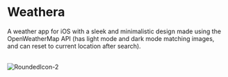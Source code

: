 # Weathera
A weather app for iOS with a sleek and minimalistic design made using the OpenWeatherMap API (has light mode and dark mode matching images, and can reset to current location after search).<br/><br/>

![RoundedIcon-2](https://user-images.githubusercontent.com/46657513/132263346-a16f556a-bcc8-45cd-a864-255c5c0ad214.png)

